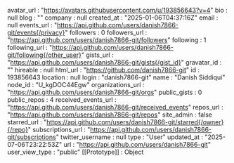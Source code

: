 avatar_url
: 
"https://avatars.githubusercontent.com/u/193856643?v=4"
bio
: 
null
blog
: 
""
company
: 
null
created_at
: 
"2025-01-06T04:37:16Z"
email
: 
null
events_url
: 
"https://api.github.com/users/danish7866-git/events{/privacy}"
followers
: 
0
followers_url
: 
"https://api.github.com/users/danish7866-git/followers"
following
: 
1
following_url
: 
"https://api.github.com/users/danish7866-git/following{/other_user}"
gists_url
: 
"https://api.github.com/users/danish7866-git/gists{/gist_id}"
gravatar_id
: 
""
hireable
: 
null
html_url
: 
"https://github.com/danish7866-git"
id
: 
193856643
location
: 
null
login
: 
"danish7866-git"
name
: 
"Danish Siddiqui"
node_id
: 
"U_kgDOC44Egw"
organizations_url
: 
"https://api.github.com/users/danish7866-git/orgs"
public_gists
: 
0
public_repos
: 
4
received_events_url
: 
"https://api.github.com/users/danish7866-git/received_events"
repos_url
: 
"https://api.github.com/users/danish7866-git/repos"
site_admin
: 
false
starred_url
: 
"https://api.github.com/users/danish7866-git/starred{/owner}{/repo}"
subscriptions_url
: 
"https://api.github.com/users/danish7866-git/subscriptions"
twitter_username
: 
null
type
: 
"User"
updated_at
: 
"2025-07-06T23:22:53Z"
url
: 
"https://api.github.com/users/danish7866-git"
user_view_type
: 
"public"
[[Prototype]]
: 
Object
﻿

